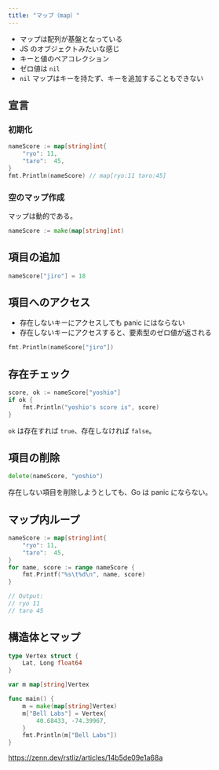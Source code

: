 ```yaml
---
title: "マップ（map）"
---
```


- マップは配列が基盤となっている
- JS のオブジェクトみたいな感じ
- キーと値のペアコレクション
- ゼロ値は `nil`
- `nil` マップはキーを持たず、キーを追加することもできない

## 宣言

### 初期化

```go
nameScore := map[string]int{
    "ryo": 11,
    "taro":  45,
}
fmt.Println(nameScore) // map[ryo:11 taro:45]
```

### 空のマップ作成

マップは動的である。

```go
nameScore := make(map[string]int)
```

## 項目の追加

```go
nameScore["jiro"] = 18
```

## 項目へのアクセス

- 存在しないキーにアクセスしても panic にはならない
- 存在しないキーにアクセスすると、要素型のゼロ値が返される

```go
fmt.Println(nameScore["jiro"])
```

## 存在チェック

```go
score, ok := nameScore["yoshio"]
if ok {
    fmt.Println("yoshio's score is", score)
}
```

`ok` は存在すれば `true`、存在しなければ `false`。

## 項目の削除

```go
delete(nameScore, "yoshio")
```

存在しない項目を削除しようとしても、Go は panic にならない。

## マップ内ループ

```go
nameScore := map[string]int{
    "ryo": 11,
    "taro":  45,
}
for name, score := range nameScore {
    fmt.Printf("%s\t%d\n", name, score)
}

// Output:
// ryo 11
// taro 45
```

## 構造体とマップ

```go
type Vertex struct {
	Lat, Long float64
}

var m map[string]Vertex

func main() {
	m = make(map[string]Vertex)
	m["Bell Labs"] = Vertex{
		40.68433, -74.39967,
	}
	fmt.Println(m["Bell Labs"])
}
```

https://zenn.dev/rstliz/articles/14b5de09e1a68a
